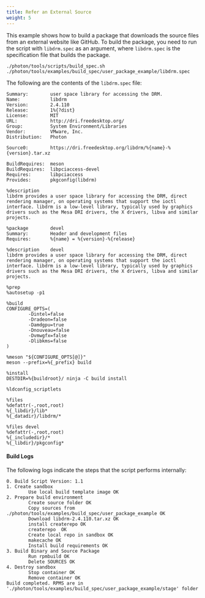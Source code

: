 ```yaml
---
title: Refer an External Source
weight: 5
---
```


This example shows how to build a package that downloads the source files from an external website like GitHub. To build the package, you need to run the script with `libdrm.spec` as an argument, where `libdrm.spec` is the specification file that builds the package.

```
./photon/tools/scripts/build_spec.sh ./photon/tools/examples/build_spec/user_package_example/libdrm.spec
```


The following are the contents of the `libdrm.spec` file:

```
Summary:        user space library for accessing the DRM.
Name:           libdrm
Version:        2.4.110
Release:        1%{?dist}
License:        MIT
URL:            http://dri.freedesktop.org/
Group:          System Environment/Libraries
Vendor:         VMware, Inc.
Distribution:   Photon

Source0:        https://dri.freedesktop.org/libdrm/%{name}-%{version}.tar.xz

BuildRequires:  meson
BuildRequires:  libpciaccess-devel
Requires:       libpciaccess
Provides:       pkgconfig(libdrm)

%description
libdrm provides a user space library for accessing the DRM, direct rendering manager, on operating systems that support the ioctl interface. libdrm is a low-level library, typically used by graphics drivers such as the Mesa DRI drivers, the X drivers, libva and similar projects.

%package        devel
Summary:        Header and development files
Requires:       %{name} = %{version}-%{release}

%description    devel
libdrm provides a user space library for accessing the DRM, direct rendering manager, on operating systems that support the ioctl interface. libdrm is a low-level library, typically used by graphics drivers such as the Mesa DRI drivers, the X drivers, libva and similar projects.

%prep
%autosetup -p1

%build
CONFIGURE_OPTS=(
        -Dintel=false
        -Dradeon=false
        -Damdgpu=true
        -Dnouveau=false
        -Dvmwgfx=false
        -Dlibkms=false
)

%meson "${CONFIGURE_OPTS[@]}"
meson --prefix=%{_prefix} build

%install
DESTDIR=%{buildroot}/ ninja -C build install

%ldconfig_scriptlets

%files
%defattr(-,root,root)
%{_libdir}/lib*
%{_datadir}/libdrm/*

%files devel
%defattr(-,root,root)
%{_includedir}/*
%{_libdir}/pkgconfig*
```


#### Build Logs

The following logs indicate the steps that the script performs internally:

```
0. Build Script Version: 1.1
1. Create sandbox
        Use local build template image OK
2. Prepare build environment
        Create source folder OK
        Copy sources from ./photon/tools/examples/build_spec/user_package_example OK
        Download libdrm-2.4.110.tar.xz OK
        install createrepo OK
        createrepo  OK
        Create local repo in sandbox OK
        makecache OK
        Install build requirements OK
3. Build Binary and Source Package
        Run rpmbuild OK
        Delete SOURCES OK
4. Destroy sandbox
        Stop container OK
        Remove container OK
Build completed. RPMS are in './photon/tools/examples/build_spec/user_package_example/stage' folder
```